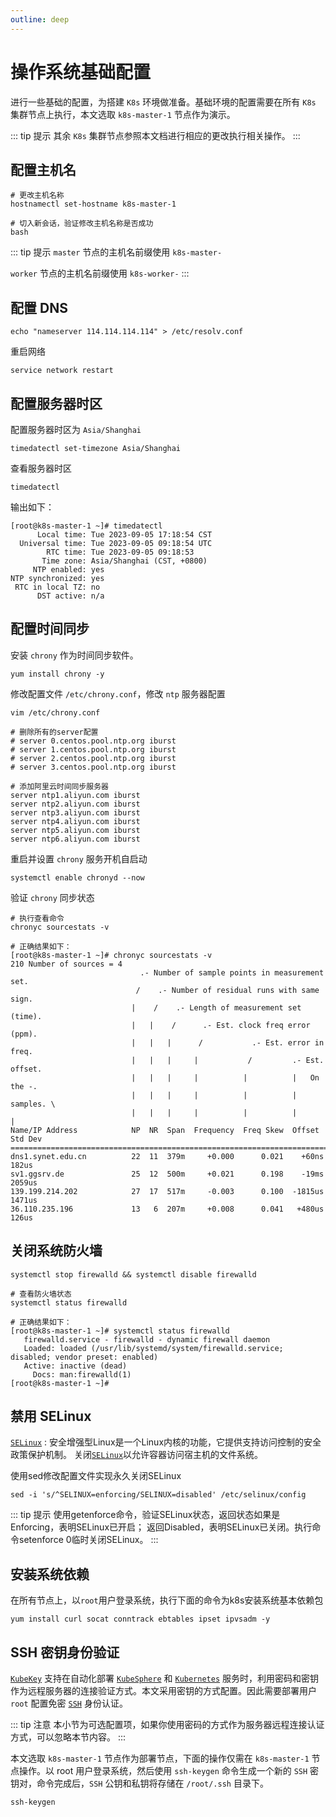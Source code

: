 ```yaml
---
outline: deep
---
```


# 操作系统基础配置

进行一些基础的配置，为搭建 `K8s` 环境做准备。基础环境的配置需要在所有 `K8s` 集群节点上执行，本文选取 `k8s-master-1` 节点作为演示。

::: tip 提示
其余 `K8s` 集群节点参照本文档进行相应的更改执行相关操作。
:::

## 配置主机名

```shell
# 更改主机名称
hostnamectl set-hostname k8s-master-1

# 切入新会话，验证修改主机名称是否成功
bash
```

::: tip 提示
`master` 节点的主机名前缀使用 `k8s-master-`

`worker` 节点的主机名前缀使用 `k8s-worker-`
:::

## 配置 DNS

```shell
echo "nameserver 114.114.114.114" > /etc/resolv.conf
```

重启网络

```shell
service network restart
```

## 配置服务器时区

配置服务器时区为 `Asia/Shanghai`

```shell
timedatectl set-timezone Asia/Shanghai
```

查看服务器时区

```shell
timedatectl
```

输出如下：

```shell
[root@k8s-master-1 ~]# timedatectl
      Local time: Tue 2023-09-05 17:18:54 CST
  Universal time: Tue 2023-09-05 09:18:54 UTC
        RTC time: Tue 2023-09-05 09:18:53
       Time zone: Asia/Shanghai (CST, +0800)
     NTP enabled: yes
NTP synchronized: yes
 RTC in local TZ: no
      DST active: n/a
```

## 配置时间同步

安装 `chrony` 作为时间同步软件。

```shell
yum install chrony -y
```

修改配置文件 `/etc/chrony.conf`，修改 `ntp` 服务器配置

```shell
vim /etc/chrony.conf

# 删除所有的server配置
# server 0.centos.pool.ntp.org iburst
# server 1.centos.pool.ntp.org iburst
# server 2.centos.pool.ntp.org iburst
# server 3.centos.pool.ntp.org iburst

# 添加阿里云时间同步服务器
server ntp1.aliyun.com iburst 
server ntp2.aliyun.com iburst 
server ntp3.aliyun.com iburst 
server ntp4.aliyun.com iburst 
server ntp5.aliyun.com iburst 
server ntp6.aliyun.com iburst 
```

重启并设置 `chrony` 服务开机自启动

```shell
systemctl enable chronyd --now
```

验证 `chrony` 同步状态

```shell
# 执行查看命令
chronyc sourcestats -v

# 正确结果如下：
[root@k8s-master-1 ~]# chronyc sourcestats -v
210 Number of sources = 4
                             .- Number of sample points in measurement set.
                            /    .- Number of residual runs with same sign.
                           |    /    .- Length of measurement set (time).
                           |   |    /      .- Est. clock freq error (ppm).
                           |   |   |      /           .- Est. error in freq.
                           |   |   |     |           /         .- Est. offset.
                           |   |   |     |          |          |   On the -.
                           |   |   |     |          |          |   samples. \
                           |   |   |     |          |          |             |
Name/IP Address            NP  NR  Span  Frequency  Freq Skew  Offset  Std Dev
==============================================================================
dns1.synet.edu.cn          22  11  379m     +0.000      0.021    +60ns   182us
sv1.ggsrv.de               25  12  500m     +0.021      0.198    -19ms  2059us
139.199.214.202            27  17  517m     -0.003      0.100  -1815us  1471us
36.110.235.196             13   6  207m     +0.008      0.041   +480us   126us
```

## 关闭系统防火墙

```shell
systemctl stop firewalld && systemctl disable firewalld

# 查看防火墙状态
systemctl status firewalld

# 正确结果如下：
[root@k8s-master-1 ~]# systemctl status firewalld
   firewalld.service - firewalld - dynamic firewall daemon
   Loaded: loaded (/usr/lib/systemd/system/firewalld.service; disabled; vendor preset: enabled)
   Active: inactive (dead)
     Docs: man:firewalld(1)
[root@k8s-master-1 ~]# 
```

## 禁用 SELinux

[`SELinux`](https://www.redhat.com/zh/topics/linux/what-is-selinux) : 安全增强型Linux是一个Linux内核的功能，它提供支持访问控制的安全政策保护机制。
关闭[`SELinux`](https://www.redhat.com/zh/topics/linux/what-is-selinux)以允许容器访问宿主机的文件系统。

使用sed修改配置文件实现永久关闭SELinux

```shell
sed -i 's/^SELINUX=enforcing/SELINUX=disabled' /etc/selinux/config
```

::: tip 提示
使用getenforce命令，验证SELinux状态，返回状态如果是Enforcing，表明SELinux已开启；
返回Disabled，表明SELinux已关闭。执行命令setenforce 0临时关闭SELinux。
:::

## 安装系统依赖

在所有节点上，以`root`用户登录系统，执行下面的命令为k8s安装系统基本依赖包

```shell
yum install curl socat conntrack ebtables ipset ipvsadm -y
```

## SSH 密钥身份验证

[`KubeKey`](https://github.com/kubesphere/kubekey) 支持在自动化部署 [`KubeSphere`](https://www.kubesphere.io/zh/)
和 [`Kubernetes`](https://kubernetes.io/zh-cn/)
服务时，利用密码和密钥作为远程服务器的连接验证方式。本文采用密钥的方式配置。因此需要部署用户 `root`
配置免密 [`SSH`](https://zh.wikipedia.org/wiki/Secure_Shell) 身份认证。

::: tip 注意
本小节为可选配置项，如果你使用密码的方式作为服务器远程连接认证方式，可以忽略本节内容。
:::

本文选取 `k8s-master-1` 节点作为部署节点，下面的操作仅需在 `k8s-master-1` 节点操作。以 root
用户登录系统，然后使用 `ssh-keygen` 命令生成一个新的 `SSH` 密钥对，命令完成后，`SSH` 公钥和私钥将存储在 `/root/.ssh` 目录下。

```shell
ssh-keygen
```

